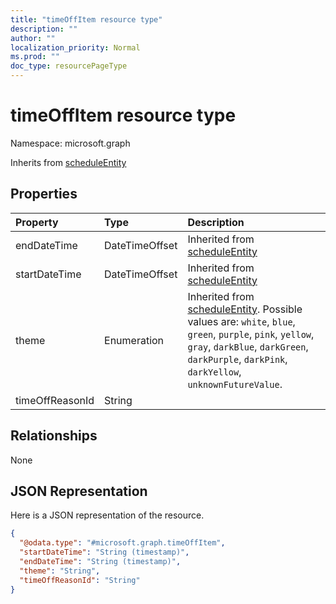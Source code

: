 ```yaml
---
title: "timeOffItem resource type"
description: ""
author: ""
localization_priority: Normal
ms.prod: ""
doc_type: resourcePageType
---
```


# timeOffItem resource type


Namespace: microsoft.graph




Inherits from [scheduleEntity](../resources/scheduleentity.md)

## Properties
|Property|Type|Description|
|:---|:---|:---|
|endDateTime|DateTimeOffset| Inherited from [scheduleEntity](../resources/scheduleentity.md)|
|startDateTime|DateTimeOffset| Inherited from [scheduleEntity](../resources/scheduleentity.md)|
|theme|Enumeration| Inherited from [scheduleEntity](../resources/scheduleentity.md). Possible values are: `white`, `blue`, `green`, `purple`, `pink`, `yellow`, `gray`, `darkBlue`, `darkGreen`, `darkPurple`, `darkPink`, `darkYellow`, `unknownFutureValue`.|
|timeOffReasonId|String||

## Relationships
None

## JSON Representation
Here is a JSON representation of the resource.
<!-- {
  "blockType": "resource",
  "@odata.type": "microsoft.graph.timeOffItem"
}
-->
``` json
{
  "@odata.type": "#microsoft.graph.timeOffItem",
  "startDateTime": "String (timestamp)",
  "endDateTime": "String (timestamp)",
  "theme": "String",
  "timeOffReasonId": "String"
}
```

